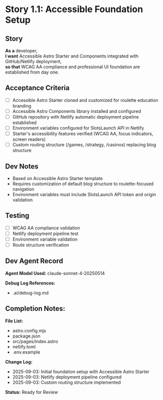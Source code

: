# Story 1.1: Accessible Foundation Setup

## Story
**As a** developer,  
**I want** Accessible Astro Starter and Components integrated with GitHub/Netlify deployment,  
**so that** WCAG AA compliance and professional UI foundation are established from day one.

## Acceptance Criteria
- [ ] Accessible Astro Starter cloned and customized for roulette education branding
- [ ] Accessible Astro Components library installed and configured  
- [ ] GitHub repository with Netlify automatic deployment pipeline established
- [ ] Environment variables configured for SlotsLaunch API in Netlify
- [ ] Starter's accessibility features verified (WCAG AA, focus indicators, screen readers)
- [ ] Custom routing structure (/games, /strategy, /casinos) replacing blog structure

## Dev Notes
- Based on Accessible Astro Starter template
- Requires customization of default blog structure to roulette-focused navigation
- Environment variables must include SlotsLaunch API token and origin validation

## Testing
- [ ] WCAG AA compliance validation
- [ ] Netlify deployment pipeline test
- [ ] Environment variable validation
- [ ] Route structure verification

## Dev Agent Record
**Agent Model Used:** claude-sonnet-4-20250514

**Debug Log References:**
- .ai/debug-log.md

**Completion Notes:**
- 

**File List:**
- astro.config.mjs
- package.json  
- src/pages/index.astro
- netlify.toml
- .env.example

**Change Log:**
- 2025-09-03: Initial foundation setup with Accessible Astro Starter
- 2025-09-03: Netlify deployment pipeline configured
- 2025-09-03: Custom routing structure implemented

**Status:** Ready for Review